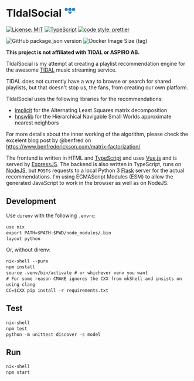 # TIdalSocial ![logo](https://github.com/lionello/TIdalSocial/blob/master/static/favicon-32x32.png?raw=true)

[![License: MIT](https://img.shields.io/badge/License-MIT-yellow.svg)](https://opensource.org/licenses/MIT)
[![TypeScript](https://img.shields.io/badge/%3C%2F%3E-TypeScript-%230074c1.svg)](https://www.typescriptlang.org/)
[![code style: prettier](https://img.shields.io/badge/code_style-prettier-f8bc45.svg)](https://github.com/prettier/prettier)

![GitHub package.json version](https://img.shields.io/github/package-json/v/lionello/tidalsocial)
![Docker Image Size (tag)](https://img.shields.io/docker/image-size/lionello/tidalsocial/latest)

**This project is not affiliated with TIDAL or ASPIRO AB.**

TIdalSocial is my attempt at creating a playlist recommendation engine for the awesome [TIDAL](https://tidal.com/) music streaming service.

TIDAL does not currently have a way to browse or search for shared playlists, but that doesn't stop us, the fans, from creating our own platform.

TIdalSocial uses the following libraries for the recommendations:
* [implicit](https://github.com/benfred/implicit/) for the Alternating Least Squares matrix decomposition
* [hnswlib](https://github.com/nmslib/hnswlib) for the Hierarchical Navigable Small Worlds approximate nearest neighbors

For more details about the inner working of the algorithm, please check the excelent blog post by @benfred on https://www.benfrederickson.com/matrix-factorization/

The frontend is written in HTML and [TypeScript](https://www.typescriptlang.org) and uses [Vue.js](https://vuejs.org) and is served by [ExpressJS](https://expressjs.com).
The backend is also written in TypeScript, runs on [NodeJS](https://nodejs.org/), but `POST`s requests to a local Python 3 [Flask](https://flask.palletsprojects.com/en/1.1.x/) server for the actual recommendations. I'm using ECMAScript Modules (ESM) to allow the generated JavaScript to work in the browser as well as on NodeJS.

## Development
Use `direnv` with the following `.envrc`:
```
use nix
export PATH=$PATH:$PWD/node_modules/.bin
layout python
```

Or, without direnv:
```
nix-shell --pure
npm install
source .venv/bin/activate # or whichever venv you want
# For some reason CMAKE ignores the CXX from mkShell and insists on using clang
CC=$CXX pip install -r requirements.txt
```

## Test
```
nix-shell
npm test
python -m unittest discover -s model
```

## Run
```
nix-shell
npm start
```
